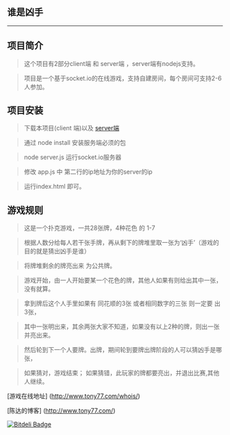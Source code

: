 谁是凶手
-----------------------------------
-----------------------------------


项目简介
-----------------------------------
> 这个项目有2部分client端 和 server端 ，server端有nodejs支持。

> 项目是一个基于socket.io的在线游戏，支持自建房间，每个房间可支持2-6人参加。


项目安装
-----------------------------------
> 下载本项目(client 端)以及 [server端 ](https://github.com/chendatony31/whoisserver)

> 通过 node install 安装服务端必须的包

> node server.js 运行socket.io服务器

> 修改 app.js 中 第二行的ip地址为你的server的ip

> 运行index.html 即可。


游戏规则
-----------------------------------
> 这是一个扑克游戏，一共28张牌，4种花色 的 1-7 

> 根据人数分给每人若干张手牌，再从剩下的牌堆里取一张为‘凶手’（游戏的目的就是猜出凶手是谁）

> 将牌堆剩余的牌亮出来 为公共牌。

> 游戏开始，由一人开始要某一个花色的牌，其他人如果有则给出其中一张，没有就算。

> 拿到牌后这个人手里如果有 同花顺的3张 或者相同数字的三张 则一定要 出3张，

> 其中一张明出来，其余两张大家不知道，如果没有以上2种的牌，则出一张并亮出来。

> 然后轮到下一个人要牌。出牌，期间轮到要牌出牌阶段的人可以猜凶手是哪张，

> 如果猜对，游戏结束； 如果猜错，此玩家的牌都要亮出，并退出比赛,其他人继续。

[游戏在线地址] (http://www.tony77.com/whois/)


[陈达的博客] (http://www.tony77.com/)


[![Bitdeli Badge](https://d2weczhvl823v0.cloudfront.net/chendatony31/whoismurderer/trend.png)](https://bitdeli.com/free "Bitdeli Badge")

